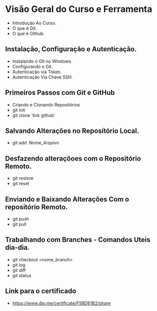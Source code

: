 # Visão Geral do Curso e Ferramenta
- Introdução Ao Curso.
- O que é Git.
- O que é Github.
## Instalação, Configuração e Autenticação.
- Instalando o Git no Windows.
- Configurando o Git.
- Autenticação via Token.
- Autenticação Via Chave SSH.
## Primeiros Passos com Git e GitHub
- Criando e Clonando Repositórios
 - git init
 - git clone 'link github' 
## Salvando Alterações no Reposítório Local.
 - git add .Nome_Arquivo
## Desfazendo alteraçõoes com o Repositório Remoto.
 - git restore <file>
 - git reset
## Enviando e Baixando Alterações Com o repositório Remoto.
 - git push
 - git pull
## Trabalhando com Branches - Comandos Uteis dia-dia.
 - git checkout <nome_branch>
 - git log
 - git diff
 - git status


 ## Link para o certificado
 - https://www.dio.me/certificate/F5BD61B2/share